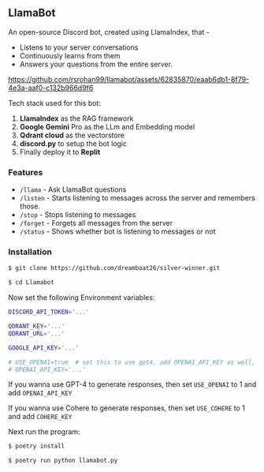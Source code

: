 ## LlamaBot

An open-source Discord bot, created using LlamaIndex, that -
- Listens to your server conversations
- Continuously learns from them
- Answers your questions from the entire server.

https://github.com/rsrohan99/llamabot/assets/62835870/eaab6db1-8f79-4e3a-aaf0-c132b966d9f6

Tech stack used for this bot:
1. **LlamaIndex** as the RAG framework
2. **Google Gemini** Pro as the LLm and Embedding model
3. **Qdrant cloud** as the vectorstore
4. **discord.py** to setup the bot logic
5. Finally deploy it to **Replit**

### Features

- `/llama` - Ask LlamaBot questions
- `/listen` - Starts listening to messages across the server and remembers those.
- `/stop` - Stops listening to messages
- `/forget` - Forgets all messages from the server
- `/status` - Shows whether bot is listening to messages or not


### Installation

```bash
$ git clone https://github.com/dreamboat26/silver-winner.git

$ cd Llamabot
```

Now set the following Environment variables:
```bash
DISCORD_API_TOKEN='...'

QDRANT_KEY='...'
QDRANT_URL='...'

GOOGLE_API_KEY='...'

# USE_OPENAI=true  # set this to use gpt4, add OPENAI_API_KEY as well, set USE_OPENAI to '' to use Gemini Pro
# OPENAI_API_KEY='...'
```
If you wanna use GPT-4 to generate responses, then set `USE_OPENAI` to 1 and add `OPENAI_API_KEY`

If you wanna use Cohere to generate responses, then set `USE_COHERE` to 1 and add `COHERE_KEY`

Next run the program:

```bash
$ poetry install

$ poetry run python llamabot.py
```
